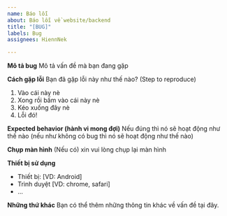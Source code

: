 ```yaml
---
name: Báo lỗi
about: Báo lỗi về website/backend
title: "[BUG]"
labels: Bug
assignees: HiennNek

---
```


**Mô tả bug**
Mô tả vấn đề mà bạn đang gặp

**Cách gặp lỗi**
Bạn đã gặp lỗi này như thế nào? (Step to reproduce)
1. Vào cái này nè
2. Xong rồi bấm vào cái này nè
3. Kéo xuống đây nè
4. Lỗi đó!

**Expected behavior (hành vi mong đợi)**
Nếu đúng thì nó sẽ hoạt động như thế nào (nếu như không có bug thì nó sẽ hoạt động như thế nào)

**Chụp màn hình**
(Nếu có) xin vui lòng chụp lại màn hình

**Thiết bị sử dụng**
 - Thiết bị: [VD: Android]
 - Trình duyệt [VD: chrome, safari]
 - ...

**Những thứ khác**
Bạn có thể thêm những thông tin khác về vấn đề tại đây.
